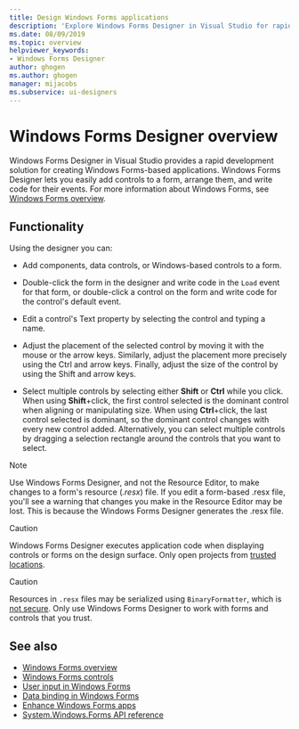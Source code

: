 ```yaml
---
title: Design Windows Forms applications
description: 'Explore Windows Forms Designer in Visual Studio for rapid application development: arrange controls, set margins and padding, adjust layout, size, and display.'
ms.date: 08/09/2019
ms.topic: overview
helpviewer_keywords:
- Windows Forms Designer
author: ghogen
ms.author: ghogen
manager: mijacobs
ms.subservice: ui-designers
---
```

# Windows Forms Designer overview

Windows Forms Designer in Visual Studio provides a rapid development solution for creating Windows Forms-based applications. Windows Forms Designer lets you easily add controls to a form, arrange them, and write code for their events. For more information about Windows Forms, see [Windows Forms overview](/dotnet/framework/winforms/windows-forms-overview).

## Functionality

Using the designer you can:

- Add components, data controls, or Windows-based controls to a form.

- Double-click the form in the designer and write code in the `Load` event for that form, or double-click a control on the form and write code for the control's default event.

- Edit a control's Text property by selecting the control and typing a name.

- Adjust the placement of the selected control by moving it with the mouse or the arrow keys. Similarly, adjust the placement more precisely using the Ctrl and arrow keys. Finally, adjust the size of the control by using the Shift and arrow keys.

- Select multiple controls by selecting either **Shift** or **Ctrl** while you click. When using **Shift**+click, the first control selected is the dominant control when aligning or manipulating size. When using **Ctrl**+click, the last control selected is dominant, so the dominant control changes with every new control added. Alternatively, you can select multiple controls by dragging a selection rectangle around the controls that you want to select.

> [!NOTE]
> Use Windows Forms Designer, and not the Resource Editor, to make changes to a form's resource (*.resx*) file. If you edit a form-based .resx file, you'll see a warning that changes you make in the Resource Editor may be lost. This is because the Windows Forms Designer generates the .resx file.

> [!CAUTION]
> Windows Forms Designer executes application code when displaying controls or forms on the design surface. Only open projects from [trusted locations](..\ide\reference\trust-settings.md).

> [!CAUTION]
> Resources in `.resx` files may be serialized using `BinaryFormatter`, which is [not secure](/dotnet/standard/serialization/binaryformatter-security-guide). Only use Windows Forms Designer to work with forms and controls that you trust.

## See also

- [Windows Forms overview](/dotnet/framework/winforms/windows-forms-overview)
- [Windows Forms controls](/dotnet/framework/winforms/controls/)
- [User input in Windows Forms](/dotnet/framework/winforms/user-input-in-windows-forms)
- [Data binding in Windows Forms](/dotnet/framework/winforms/windows-forms-data-binding)
- [Enhance Windows Forms apps](/dotnet/framework/winforms/advanced/)
- [System.Windows.Forms API reference](/dotnet/api/system.windows.forms)

